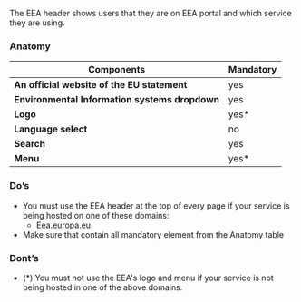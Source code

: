 The EEA header shows users that they are on EEA portal and which service they are using.

### Anatomy
<table>
    <thead>
        <th>Components</th>
        <th>Mandatory</th>
    </thead>
    <tbody>
        <tr>
            <td><strong>An official website of the EU statement</strong></td>
            <td>yes</td>
        </tr>
        <tr>
            <td><strong>Environmental Information systems dropdown</strong></td>
            <td>yes</td>
        </tr>
        <tr>
            <td><strong>Logo</strong></td>
            <td>yes*</td>
        </tr>
        <tr>
            <td><strong>Language select</strong></td>
            <td>no</td>
        </tr>
        <tr>
        <td><strong>Search</strong></td>
            <td>yes</td>
        </tr>
        <tr>
            <td><strong>Menu</strong></td>
            <td>yes*</td>
        </tr>
    </tbody>
</table>


### Do’s
- You must use the EEA header at the top of every page if your service is being hosted on one of these domains:
    - Eea.europa.eu
- Make sure that contain all mandatory element from the Anatomy table

### Dont’s
- (\*) You must not use the EEA's logo and menu if your service is not being hosted in one of the above domains.
